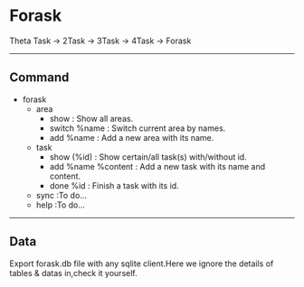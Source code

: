 # Forask
Theta Task -> 2Task -> 3Task -> 4Task -> Forask

----
## Command

* forask
	+ area
		* show : Show all areas.
		* switch %name : Switch current area by names.
		* add %name : Add a new area with its name.
	+ task 
		* show (%id) : Show certain/all task(s) with/without id.
		* add %name %content : Add a new task with its name and content.
		* done %id : Finish a task with its id.
	+ sync :To do...
	+ help :To do...

----
## Data

Export forask.db file with any sqlite client.Here we ignore the details of tables & datas in,check it yourself.

